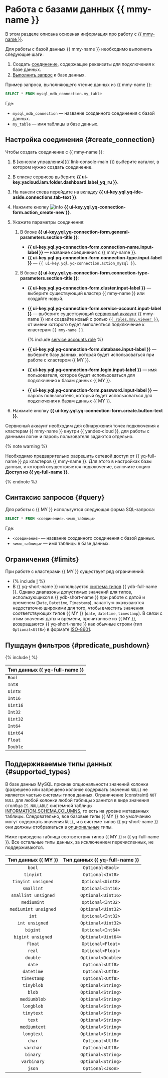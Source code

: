 # Работа с базами данных {{ mmy-name }}

В этом разделе описана основная информация про работу с [{{ mmy-name }}](https://yandex.cloud/ru/services/managed-mysql).

Для работы с базой данных {{ mmy-name }} необходимо выполнить следующие шаги:
1. Создать [соединение](../concepts/glossary.md#connection), содержащее реквизиты для подключения к базе данных.
1. [Выполнить запрос](#query) к базе данных.

Пример запроса, выполняющего чтение данных из {{ mmy-name }}:

```sql
SELECT * FROM mysql_mdb_connection.my_table
```

Где:
* `mysql_mdb_connection` — название созданного соединения с базой данных.
* `my_table` — имя таблицы в базе данных.


## Настройка соединения {#create_connection}

Чтобы создать соединение с {{ mmy-name }}:
1. В [консоли управления]({{ link-console-main }}) выберите каталог, в котором нужно создать соединение.
1. В списке сервисов выберите **{{ ui-key.yacloud.iam.folder.dashboard.label_yq_ru }}**.
1. На панели слева перейдите на вкладку **{{ ui-key.yql.yq-ide-aside.connections.tab-text }}**.
1. Нажмите кнопку ![info](../../_assets/console-icons/plus.svg) **{{ ui-key.yql.yq-connection-form.action_create-new }}**.
1. Укажите параметры соединения:

   1. В блоке **{{ ui-key.yql.yq-connection-form.general-parameters.section-title }}**:

      * **{{ ui-key.yql.yq-connection-form.connection-name.input-label }}** — название соединения с {{ mmy-name }}.
      * **{{ ui-key.yql.yq-connection-form.connection-type.input-label }}** — `{{ ui-key.yql.yq-connection.action_mysql }}`.

   1. В блоке **{{ ui-key.yql.yq-connection-form.connection-type-parameters.section-title }}**:

      * **{{ ui-key.yql.yq-connection-form.cluster.input-label }}** — выберите существующий кластер {{ mmy-name }} или создайте новый.
      * **{{ ui-key.yql.yq-connection-form.service-account.input-label }}** — выберите существующий [сервисный аккаунт](../../iam/concepts/users/service-accounts.md) {{ mmy-name }} или создайте новый с ролью [`{{ roles.mmy.viewer }}`](../../managed-mysql/security/index.md#managed-mysql-viewer), от имени которого будет выполняться подключение к кластерам `{{ mmy-name }}`.

        {% include [service accounts role](../../_includes/query/service-accounts-role.md) %}

      * **{{ ui-key.yql.yq-connection-form.database.input-label }}**  — выберите базу данных, которая будет использоваться при работе с кластером {{ MY }}.
      * **{{ ui-key.yql.yq-connection-form.login.input-label }}**  — имя пользователя, которое будет использоваться для подключения к базам данных {{ MY }}.
      * **{{ ui-key.yql.yq-connection-form.password.input-label }}**  — пароль пользователя, который будет использоваться для подключения к базам данных {{ MY }}.


1. Нажмите кнопку **{{ ui-key.yql.yq-connection-form.create.button-text }}**.

Сервисный аккаунт необходим для обнаружения точек подключения к кластерам {{ mmy-name }} внутри {{ yandex-cloud }}, для работы с данными логин и пароль пользователя задаются отдельно.

{% note warning %}

Необходимо предварительно разрешить сетевой доступ от {{ yq-full-name }} до кластеров {{ mmy-name }}. Для этого в настройках базы данных, к которой осуществляется подключение, включите опцию **Доступ из {{ yq-full-name }}**.

{% endnote %}

## Синтаксис запросов {#query}
Для работы с {{ MY }} используется следующая форма SQL-запроса:

```sql
SELECT * FROM <соединение>.<имя_таблицы>
```

Где:
* `<соединение>` — название созданного соединения с базой данных.
* `<имя_таблицы>` — имя таблицы в базе данных.

## Ограничения {#limits}

При работе с кластерами {{ MY }} существует ряд ограничений:

* {% include [!](_includes/supported_requests.md) %}
* В {{ yq-short-name }} используется [система типов](https://ydb.tech/docs/ru/yql/reference/types/primitive) {{ ydb-full-name }}. Однако диапазоны допустимых значений для типов, использующихся в {{ ydb-short-name }} при работе с датой и временем (`Date`, `Datetime`, `Timestamp`), зачастую оказываются недостаточно широкими для того, чтобы вместить значения соответствующих типов {{ MY }} (`date`, `datetime`, `timestamp`). В связи с этим значения даты и времени, прочитанные из {{ MY }}, возвращаются {{ yq-short-name }} как обычные строки (тип `Optional<Utf8>`) в формате [ISO-8601](https://www.iso.org/iso-8601-date-and-time-format.html).

## Пушдаун фильтров {#predicate_pushdown}

{% include [!](_includes/predicate_pushdown.md) %}

|Тип данных {{ yq-full-name }}|
|----|
|`Bool`|
|`Int8`|
|`Uint8`|
|`Int16`|
|`Uint16`|
|`Int32`|
|`Uint32`|
|`Int64`|
|`Uint64`|
|`Float`|
|`Double`|

## Поддерживаемые типы данных {#supported_types}

В базе данных MySQL признак опциональности значений колонки (разрешено или запрещено колонке содержать значения `NULL`) не является частью системы типов данных. Ограничение (constraint) `NOT NULL` для любой колонки любой таблицы хранится в виде значения столбца `IS_NULLABLE` системной таблицы [INFORMATION_SCHEMA.COLUMNS](https://dev.mysql.com/doc/refman/8.4/en/information-schema-columns-table.html), то есть на уровне метаданных таблицы. Следовательно, все базовые типы {{ MY }} по умолчанию могут содержать значения `NULL`, и в системе типов {{ yq-short-name }} они должны отображаться в [опциональные](https://ydb.tech/docs/ru/yql/reference/types/optional) типы. 

Ниже приведена таблица соответствия типов {{ MY }} и {{ yq-full-name }}. Все остальные типы данных, за исключением перечисленных, не поддерживаются.

| Тип данных {{ MY }} | Тип данных {{ yq-full-name }} |
| :---: | :---: |
|`bool`|`Optional<Bool>`|
|`tinyint`|`Optional<Int8>`|
|`tinyint unsigned`|`Optional<Uint8>`|
|`smallint`|`Optional<Int16>`|
|`smallint unsigned`|`Optional<Uint16>`|
|`mediumint`|`Optional<Int32>`|
|`mediumint unsigned`|`Optional<Uint32>`|
|`int`|`Optional<Int32>`|
|`int unsigned`|`Optional<Uint32>`|
|`bigint`|`Optional<Int64>`|
|`bigint unsigned`|`Optional<Uint64>`|
|`float`|`Optional<Float>`|
|`real`|`Optional<Float>`|
|`double`|`Optional<Double>`|
|`date`|`Optional<Utf8>`|
|`datetime`|`Optional<Utf8>`|
|`timestamp`|`Optional<Utf8>`|
|`tinyblob`|`Optional<String>`|
|`blob`|`Optional<String>`|
|`mediumblob`|`Optional<String>`|
|`longblob`|`Optional<String>`|
|`tinytext`|`Optional<String>`|
|`text`|`Optional<String>`|
|`mediumtext`|`Optional<String>`|
|`longtext`|`Optional<String>`|
|`char`|`Optional<Utf8>`|
|`varchar`|`Optional<Utf8>`|
|`binary`|`Optional<String>`|
|`varbinary`|`Optional<String>`|
|`json`|`Optional<Json>`|
